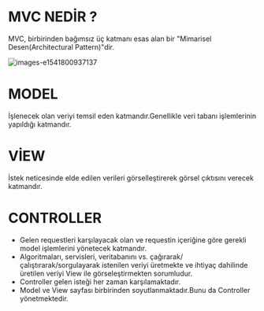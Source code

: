 # MVC NEDİR ?

MVC, birbirinden bağımsız üç katmanı esas alan bir "Mimarisel Desen(Architectural Pattern)"dir.

![images-e1541800937137](https://user-images.githubusercontent.com/90327328/147884484-8bcb2bdd-4d0b-4cea-9ac6-4dcf9e9adc2f.png)


# MODEL

İşlenecek olan veriyi temsil eden katmandır.Genellikle veri tabanı işlemlerinin yapıldığı katmandır.

# VİEW

İstek neticesinde elde edilen verileri görselleştirerek görsel çıktısını verecek katmandır.

# CONTROLLER

* Gelen requestleri karşılayacak olan ve requestin içeriğine göre gerekli model işlemlerini yönetecek katmandır.
* Algoritmaları, servisleri, veritabanını vs. çağırarak/çalıştırarak/sorgulayarak istenilen veriyi üretmekte ve ihtiyaç dahilinde üretilen veriyi View ile görseleştirmekten sorumludur.
* Controller gelen isteği her zaman karşılamaktadır.
* Model ve View sayfası birbirinden soyutlanmaktadır.Bunu da Controller yönetmektedir.

